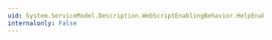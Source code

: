 ```yaml
---
uid: System.ServiceModel.Description.WebScriptEnablingBehavior.HelpEnabled
internalonly: False
---
```

